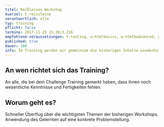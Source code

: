 ```yaml
---
titel: Reißleinen Workshop
kuerzel: t-reissleine
verantwortlich: alle
typ: training
pflicht: false
termine: 2017-11-23 15:30|3.216
empfohlene-voraussetzungen: t-tooling, w-htmlbasics, w-htmlbadvanced, w-jsbasics, w-jsadvanced, w-cssbasics, w-cssadvanced, t-git-1, t-git-2
published: true
dauer: 180
info: Im Training werden wir gemeinsam die bisherigen Inhalte wiederholen und in den Kontext einer konkreten Problemstellung bringen.
---
```


## An wen richtet sich das Training?

An alle, die bei dem Challenge Training gemerkt haben, dass ihnen noch wesentliche Kenntnisse und Fertigkeiten fehlen. 

## Worum geht es?

Schneller Überflug über die wichtigsten Themen der bisherigen Workshops. Anwendung des Gelernten auf eine konkrete Problemstellung. 
